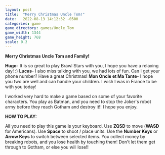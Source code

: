 ```yaml
---
layout: post
title:  "Merry Christmas Uncle Tom!"
date:   2022-08-13 14:12:32 -0500
categories: game
game_directory: games/Uncle_Tom
game_width: 1344
game_height: 768
scale: 0.3
---
```


**Merry Christmas Uncle Tom and Family!**

**Hugo**- It is so great to play Brawl Stars with you, I hope you have a relaxing day! :)
**Lucas**- I also miss talking with you, we had lots of fun. Can I get your phone number? Have a great Christmas! 
**Mon Oncle et Ma Tante**- I hope you two are well and can handle your children. I wish I was in France to be with you today!


I worked very hard to make a game based on some of your favorite characters. You play as Batman, and you need to stop the Joker's robot army before they reach Gotham and destroy it!! I hope you enjoy.


**HOW TO PLAY:**

All you need to play this game is your keyboard. Use **ZQSD** to move (**WASD** for Americans). Use **Space** to shoot / place units. Use the **Number Keys** or **Arrow Keys** to switch between selected items. You collect money by breaking robots, and you lose health by touching them! Don't let them get through to Gotham, or else you will lose!!

